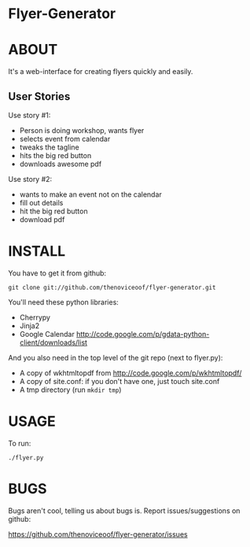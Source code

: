  Flyer-Generator
================================================================================

ABOUT
================================================================================

It's a web-interface for creating flyers quickly and easily. 

User Stories
--------------------------------------------------------------------------------

Use story #1:
 - Person is doing workshop, wants flyer
 - selects event from calendar
 - tweaks the tagline
 - hits the big red button
 - downloads awesome pdf

Use story #2:
 - wants to make an event not on the calendar
 - fill out details
 - hit the big red button
 - download pdf


INSTALL
================================================================================

You have to get it from github:

    git clone git://github.com/thenoviceoof/flyer-generator.git

You'll need these python libraries:

 * Cherrypy
 * Jinja2
 * Google Calendar <http://code.google.com/p/gdata-python-client/downloads/list>

And you also need in the top level of the git repo (next to flyer.py):

 * A copy of wkhtmltopdf from <http://code.google.com/p/wkhtmltopdf/>
 * A copy of site.conf: if you don't have one, just
       touch site.conf
 * A tmp directory (run `mkdir tmp`)


USAGE
================================================================================

To run:

    ./flyer.py


BUGS
================================================================================

Bugs aren't cool, telling us about bugs is. Report issues/suggestions on github:

https://github.com/thenoviceoof/flyer-generator/issues


